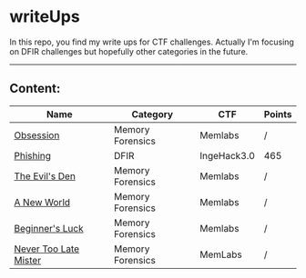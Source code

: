 # writeUps
In this repo, you find my write ups for CTF challenges. Actually I'm focusing on DFIR challenges but hopefully other categories in the future.

---
## Content:

| Name| Category| CTF| Points|  
| --- | --- | --- | --- |
|[Obsession](./MemLabs/Lab%204%20-%20Obsession)|Memory Forensics|Memlabs|/|
|[Phishing](./IngeHack3.0/Phishing.md)|DFIR|IngeHack3.0|465|
|[The Evil's Den](./MemLabs/Lab%203%20-%20The%20Evil's%20Den.md)|Memory Forensics|Memlabs|/|
|[A New World](./MemLabs/Lab%202%20-%20A%20New%20World)|Memory Forensics|Memlabs|/|
|[Beginner's Luck](./MemLabs/Lab%201%20-%20Beginner's%20Luck.md)|Memory Forensics|Memlabs|/|
|[Never Too Late Mister](./MemLabs/Lab%200%20-%20Never%20Too%20Late%20Mister.md)|Memory Forensics|MemLabs|/|

        